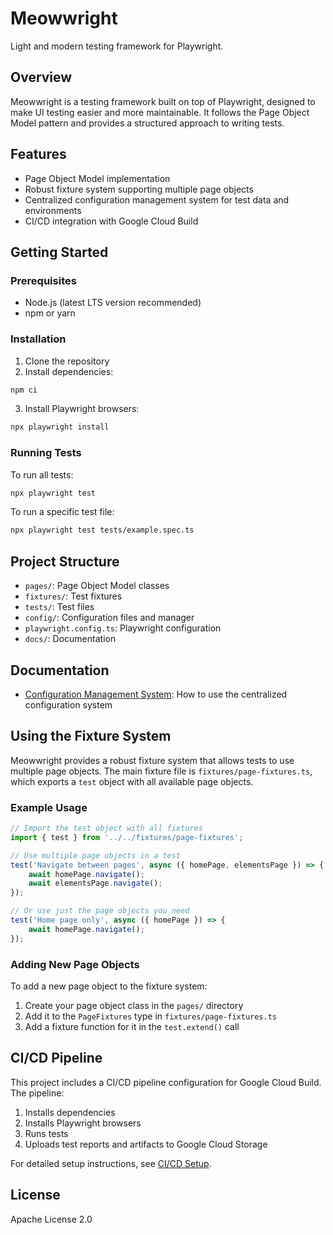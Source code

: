 # Meowwright

Light and modern testing framework for Playwright.

## Overview

Meowwright is a testing framework built on top of Playwright, designed to make UI testing easier and more maintainable. It follows the Page Object Model pattern and provides a structured approach to writing tests.

## Features

- Page Object Model implementation
- Robust fixture system supporting multiple page objects
- Centralized configuration management system for test data and environments
- CI/CD integration with Google Cloud Build

## Getting Started

### Prerequisites

- Node.js (latest LTS version recommended)
- npm or yarn

### Installation

1. Clone the repository
2. Install dependencies:

```bash
npm ci
```

3. Install Playwright browsers:

```bash
npx playwright install
```

### Running Tests

To run all tests:

```bash
npx playwright test
```

To run a specific test file:

```bash
npx playwright test tests/example.spec.ts
```

## Project Structure

- `pages/`: Page Object Model classes
- `fixtures/`: Test fixtures
- `tests/`: Test files
- `config/`: Configuration files and manager
- `playwright.config.ts`: Playwright configuration
- `docs/`: Documentation

## Documentation

- [Configuration Management System](docs/configuration.md): How to use the centralized configuration system

## Using the Fixture System

Meowwright provides a robust fixture system that allows tests to use multiple page objects. The main fixture file is `fixtures/page-fixtures.ts`, which exports a `test` object with all available page objects.

### Example Usage

```typescript
// Import the test object with all fixtures
import { test } from '../../fixtures/page-fixtures';

// Use multiple page objects in a test
test('Navigate between pages', async ({ homePage, elementsPage }) => {
    await homePage.navigate();
    await elementsPage.navigate();
});

// Or use just the page objects you need
test('Home page only', async ({ homePage }) => {
    await homePage.navigate();
});
```

### Adding New Page Objects

To add a new page object to the fixture system:

1. Create your page object class in the `pages/` directory
2. Add it to the `PageFixtures` type in `fixtures/page-fixtures.ts`
3. Add a fixture function for it in the `test.extend()` call

## CI/CD Pipeline

This project includes a CI/CD pipeline configuration for Google Cloud Build. The pipeline:

1. Installs dependencies
2. Installs Playwright browsers
3. Runs tests
4. Uploads test reports and artifacts to Google Cloud Storage

For detailed setup instructions, see [CI/CD Setup](docs/ci-cd-setup.md).

## License

Apache License 2.0
